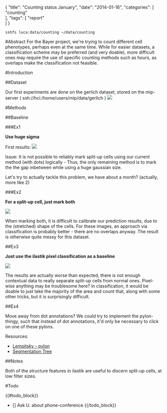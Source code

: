 {
  "title": "Counting status January",
  "date": "2014-01-16",
  "categories": [
 "counting"   
  ],
  "tags": [
  "report"  
  ]
}


``sshfs luca:data/counting ~/data/counting``

#Abstract
For the Bayer project, we're trying to count different cell phenotypes, perhaps even at the same time.
While for easier datasets, a classification scheme may be preferred (and very doable), more difficult ones may require
the use of specific counting methods such as hours, as overlaps make the classification not feasible.

#Introduction

##Dataset

Our first experiments are done on the gerlich dataset, stored on the mip-server ( ssh://hci:/home/users/mip/data/gerlich )
![]({{urls.media}}/counting/results/gerlich.jpg)




#Methods

##Baseline

###Ex1

**Use huge sigma**

First results:
![]({{urls.media}}/counting/results/gerlich1.png)

Issue: It is not possible to reliably mark split-up cells using our current
method (with dots) logically - Thus, the only remaining method is to mark the
the gap inbetween while using a huge gaussian size.

Let's try to actually tackle this problem, we have about a month? (actually, more like 2)



###Ex2

**For a split-up cell, just mark both**

![]({{urls.media}}/counting/results/gerlich2.png)

When marking both, it is difficult to calibrate our prediction results, due to the (stretched) shape of the cells.
For these images, an approach via classification is probably better - there are no overlaps anyway.
The result is otherwise quite messy for this dataset.

##Ex3

**Just use the ilastik pixel classification as a baseline**

![]({{urls.media}}/counting/results/gerlich3.png)

The results are actually worse than expected, there is not enough contextual data to really separate split-up cells from
normal ones. Pixel-wise anything may be troublesome here?
In classification, it would be doable to just take the majority of the area and count that, along with some other
tricks, but it is surprisingly difficult.


##Ex4

Move away from dot annotations?
We could try to implement the pylon-thingy, such that instead of dot annotations, it'd only be necessary to click on one
of these pylons.

Resources:

- [Lempitsky - pylon]({{urls.media}}/counting/lempitsky_2011_pylon.pdf)
- [Segmentation Tree](http://www.eecs.berkeley.edu/Research/Projects/CS/vision/grouping/resources.html)


##Notes

Both of the structure features in ilastik are useful to discern split-up cells, at low filter sizes.


#Todo

{{#todo_block}}
- [] Ask U. about phone-conference
{{/todo_block}}
